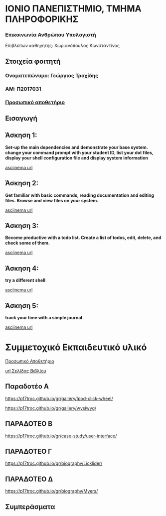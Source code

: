 # ΙΟΝΙΟ ΠΑΝΕΠΙΣΤΗΜΙΟ, ΤΜΗΜΑ ΠΛΗΡΟΦΟΡΙΚΗΣ 

### Επικοινωνία Ανθρώπου Υπολογιστή  
Επιβλέπων καθηγητής: Χωριανόπουλος Κωνσταντίνος 

## Στοιχεία φοιτητή 
### Ονοματεπώνυμο: Γεώργιος Τροχίδης
### ΑΜ: Π2017031

### [Προσωπικό αποθετήριο](https://github.com/p17troc/hci)

## Εισαγωγή



## Άσκηση 1:

**Set-up the main dependencies and demonstrate your base system. change your command prompt with your student ID, list your dot files, display your shell configuration file and display system information**

[asciinema url](https://asciinema.org/a/3RwpwKuDqeJ7n2LcqWE67SfGk?fbclid=IwAR2xavrSdjrwbArFSLqenm-u8UhdjmWR9Al9rnk2j0ZlKzkhu8-RbhEjVmQ)



## Άσκηση 2: 

**Get familiar with basic commands, reading documentation and editing files. Browse and view files on your system.**

[asciinema url](https://asciinema.org/a/6RnXMocZ4bTagVU0xY0XQ0KEB?fbclid=IwAR2xavrSdjrwbArFSLqenm-u8UhdjmWR9Al9rnk2j0ZlKzkhu8-RbhEjVmQ)


## Άσκηση 3:

**Become productive with a todo list. Create a list of todos, edit, delete, and check some of them.**

[asciinema url](https://asciinema.org/a/E3TiYFIamvhV6gjXaVlxwfA0Z?fbclid=IwAR2xavrSdjrwbArFSLqenm-u8UhdjmWR9Al9rnk2j0ZlKzkhu8-RbhEjVmQ)


## Άσκηση 4:

**try a different shell**

[asciinema url](https://asciinema.org/a/q57AdD3FhgR1KVS3eualCrw8I?fbclid=IwAR2xavrSdjrwbArFSLqenm-u8UhdjmWR9Al9rnk2j0ZlKzkhu8-RbhEjVmQ)

## Άσκηση 5:

**track your time with a simple journal**

[asciinema url](https://asciinema.org/a/BCsRpCbc1JXSrcZLom0SVVcGS?fbclid=IwAR2xavrSdjrwbArFSLqenm-u8UhdjmWR9Al9rnk2j0ZlKzkhu8-RbhEjVmQ)








# Συμμετοχικό Εκπαιδευτικό υλικό

[Προσωπικό Αποθετήριο](https://github.com/p17troc)

[url Σελίδας Βιβλίου](https://github.com/p17troc/gr)

## Παραδοτέο Α

https://p17troc.github.io/gr/gallery/Ipod-click-wheel/

https://p17troc.github.io/gr/gallery/wysiwyg/

## ΠΑΡΑΔΟΤΕΟ Β

https://p17troc.github.io/gr/case-study/user-interface/

## ΠΑΡΑΔΟΤΕΟ Γ

https://p17troc.github.io/gr/biography/Licklider/

## ΠΑΡΑΔΟΤΕΟ Δ

https://p17troc.github.io/gr/biography/Myers/

## Συμπεράσματα 
